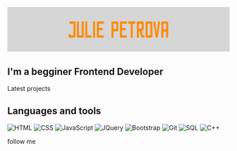 [![Header](https://github.com/ullpet/ullpet/blob/master/assets/julip.jpg)](https://t.me/ullpet)

## I'm a begginer Frontend Developer

Latest projects


## Languages and tools
![HTML](https://img.shields.io/badge/-HTML-d4d4d4?style=for-the-badge&logo=HTML5)
![CSS](https://img.shields.io/badge/-CSS-ed8e3b?style=for-the-badge&logo=CSS3)
![JavaScript](https://img.shields.io/badge/-JavaScript-d4d4d4?style=for-the-badge&logo=JavaScript)
![JQuery](https://img.shields.io/badge/-JQuery-ed8e3b?style=for-the-badge&logo=JQuery)
![Bootstrap](https://img.shields.io/badge/-Bootstrap-d4d4d4?style=for-the-badge&logo=Bootstrap)
![Git](https://img.shields.io/badge/-Git-ed8e3b?style=for-the-badge&logo=Git)
![SQL](https://img.shields.io/badge/-SQL-d4d4d4?style=for-the-badge&logo=MySQL)
![C++](https://img.shields.io/badge/-C++-ed8e3b?style=for-the-badge&logo=C%2b%2b)


follow me


